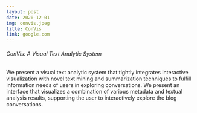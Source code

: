 ```yaml
---
layout: post
date: 2020-12-01
img: convis.jpeg
title: ConVis
link: google.com
---
```


###### ConVis: A Visual Text Analytic System

We present a visual text analytic system that tightly integrates interactive visualization with novel text mining and summarization techniques to fulfill information needs of users in exploring conversations. We present an interface that visualizes a combination of various metadata and textual analysis results, supporting the user to interactively explore the blog conversations.